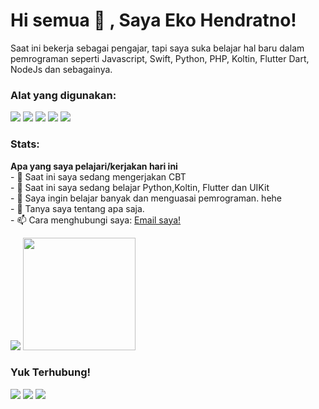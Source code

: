# Hi semua 👋 , Saya Eko Hendratno!
Saat ini bekerja sebagai pengajar, tapi saya suka belajar hal baru dalam pemrograman seperti Javascript, Swift, Python, PHP, Koltin, Flutter Dart, NodeJs dan sebagainya.

### Alat yang digunakan:
<p>
    <img src="https://img.shields.io/badge/OS-MacOS-blue?&logo=apple" />
    <img src="https://img.shields.io/badge/Code-Swift-blue?&logo=swift" />
    <img src="https://img.shields.io/badge/IDE-Xcode-blue?&logo=xcode" />
    <img src="https://img.shields.io/badge/Text%20Editor-Visual%20Studio%20Code-blue?&logo=visual%20studio%20code&logoColor=blue" />
    <img src="https://gpvc.arturio.dev/ekohendratno" />
</p>

### Stats:
<detail>
  <strong>Apa yang saya pelajari/kerjakan hari ini</strong> </br>
     - 🔭 Saat ini saya sedang mengerjakan CBT </br>
     - 🌱 Saat ini saya sedang belajar Python,Koltin, Flutter dan UIKit </br>
     - 🤔 Saya ingin belajar banyak dan menguasai pemrograman. hehe </br>
     - 💬 Tanya saya tentang apa saja.</br>
     - 📫 Cara menghubungi saya: <a href="mailto:eko.hendratno@gmail.com">Email saya!</a> </br>
</detail>
<p>
    <img src="https://github-readme-stats.vercel.app/api?username=ekohendratno&hide=contribs,prs&show_icons=true&hide_border=true&title_color=000" />
    <img src="https://github-readme-stats.vercel.app/api/top-langs/?username=ekohendratno&layout=compact" height=180 />
</p>

### Yuk Terhubung!
<p>
    <a href="https://berkarya.kopas.id" target="blank"><img src="https://img.shields.io/badge/Website-https://ekohendratno.com-green?" /></a>
    <a href="https://www.linkedin.com/in/ekohendratno" target="blank"><img src="https://img.shields.io/badge/Eko_Hendratno-30302f?style=flat&logo=linkedin" /></a>
    <a href="https://medium.com/@ekohendratno" target="blank"><img src="https://img.shields.io/badge/Eko_Hendratno-30302f?style=flat&logo=medium" /></a>
</p>

<!--
**ekohendratno/profile** is a ✨ _special_ ✨ repository because its `README.md` (this file) appears on your GitHub profile.

Here are some ideas to get you started:

- 🔭 I’m currently working on ...
- 🌱 I’m currently learning ...
- 👯 I’m looking to collaborate on ...
- 🤔 I’m looking for help with ...
- 💬 Ask me about ...
- 📫 How to reach me: ...
- 😄 Pronouns: ...
- ⚡ Fun fact: ...
-->
